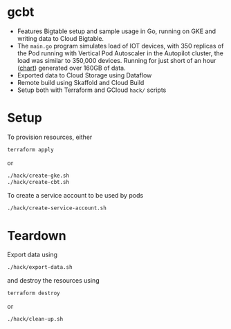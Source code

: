 # gcbt

* Features Bigtable setup and sample usage in Go, running on GKE and writing
  data to Cloud Bigtable. 
* The `main.go` program simulates load of IOT devices, with 350 replicas of the
  Pod running with Vertical Pod Autoscaler in the Autopilot cluster, the load
  was similar to 350,000 devices. Running for just short of an hour
  ([chart](https://photos.app.goo.gl/dQmz6ns7eA7pqTUh6)) generated over 160GB
  of data.
* Exported data to Cloud Storage using Dataflow
* Remote build using Skaffold and Cloud Build
* Setup both with Terraform and GCloud `hack/` scripts

# Setup
To provision resources, either

```bash
terraform apply
```

or

```bash
./hack/create-gke.sh
./hack/create-cbt.sh
```

To create a service account to be used by pods

```bash
./hack/create-service-account.sh
```

# Teardown

Export data using 

```bash
./hack/export-data.sh
```

and destroy the resources using

```bash
terraform destroy
```

or 

```bash
./hack/clean-up.sh
```
